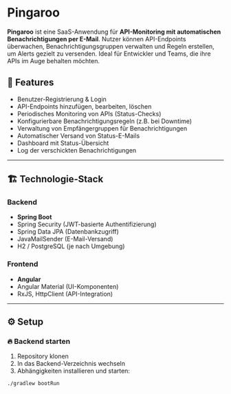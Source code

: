# Pingaroo

**Pingaroo** ist eine SaaS-Anwendung für **API-Monitoring mit automatischen Benachrichtigungen per E-Mail**. Nutzer können API-Endpoints überwachen, Benachrichtigungsgruppen verwalten und Regeln erstellen, um Alerts gezielt zu versenden. Ideal für Entwickler und Teams, die ihre APIs im Auge behalten möchten.

## 🚀 Features

- Benutzer-Registrierung & Login
- API-Endpoints hinzufügen, bearbeiten, löschen
- Periodisches Monitoring von APIs (Status-Checks)
- Konfigurierbare Benachrichtigungsregeln (z.B. bei Downtime)
- Verwaltung von Empfängergruppen für Benachrichtigungen
- Automatischer Versand von Status-E-Mails
- Dashboard mit Status-Übersicht
- Log der verschickten Benachrichtigungen

---

## 🏗️ Technologie-Stack

### Backend
- **Spring Boot**
- Spring Security (JWT-basierte Authentifizierung)
- Spring Data JPA (Datenbankzugriff)
- JavaMailSender (E-Mail-Versand)
- H2 / PostgreSQL (je nach Umgebung)

### Frontend
- **Angular**
- Angular Material (UI-Komponenten)
- RxJS, HttpClient (API-Integration)

---

## ⚙️ Setup

### 🔥 Backend starten

1. Repository klonen
2. In das Backend-Verzeichnis wechseln
3. Abhängigkeiten installieren und starten:

```bash
./gradlew bootRun
